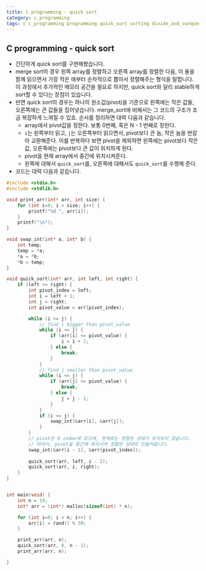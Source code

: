 ```yaml
---
title: C programming - quick sort
category: c_programming
tags: c c_programming programming quick_sort sorting divide_and_conquer 
---
```


## C programming - quick sort

- 간단하게 quick sort를 구현해봤습니다.
- merge sort의 경우 왼쪽 array를 정렬하고 오른쪽 array를 정렬한 다음, 이 둘을 함께 읽으면서 가장 작은 애부터 순차적으로 뽑아서 정렬해주는 형식을 말합니다. 이 과정에서 추가적인 메모리 공간을 필요로 하지만, quick sort와 달리 stable하게 sort할 수 있다는 장점이 있습니다.
- 반면 quick sort의 경우는 하나의 원소값(pivot)을 기준으로 왼쪽에는 작은 값들, 오른쪽에는 큰 값들을 집어넣습니다. merge_sort에 비해서는 그 코드의 구조가 조금 복잡하게 느껴질 수 있죠. 순서를 정리하면 대략 다음과 같습니다.
  - array에서 pivot값을 정한다. 보통 0번째, 혹은 N - 1 번째로 정한다.
  - `i`는 왼쪽부터 읽고, `j`는 오른쪽부터 읽으면서, pivot보다 큰 놈, 작은 놈을 번갈아 교환해준다. 이를 반복하다 보면 pivot을 제외하면 왼쪽에는 pivot보다 작은 값, 오른쪽에는 pivot보다 큰 값이 위치하게 된다.
  - pivot을 현재 array에서 중간에 위치시켜준다.
  - 왼쪽에 대해서 `quick_sort`를, 오른쪽에 대해서도 `quick_sort`를 수행해 준다.
- 코드는 대략 다음과 같습니다.

```c
#include <stdio.h>
#include <stdlib.h>

void print_arr(int* arr, int size) {
    for (int i=0; i < size; i++) {
        printf("%d ", arr[i]);
    }
    printf("\n");
}

void swap_int(int* a, int* b) {
    int temp;
    temp = *a;
    *a = *b;
    *b = temp;
}

void quick_sort(int* arr, int left, int right) {
    if (left <= right) {
        int pivot_index = left; 
        int i = left + 1;
        int j = right;
        int pivot_value = arr[pivot_index];

        while (i <= j) {
            // find i bigger than pivot_value
            while (i <= j) {
                if (arr[i] <= pivot_value) {
                    i = i + 1;
                } else {
                    break;
                }
            }
            // find j smaller than pivot_value
            while (i <= j) {
                if (arr[j] <= pivot_value) {
                    break;
                } else {
                    j = j - 1;
                }
            }
            if (i <= j) {
                swap_int(&arr[i], &arr[j]);
            }
        }
        // pivot은 0 index에 있으며, 현재로는 정렬된 상태가 유지되지 않습니다.
        // 따라서, pivot을 중간에 위치시켜 정렬된 상태로 만들어줍니다.
        swap_int(&arr[i - 1], &arr[pivot_index]);
        
        quick_sort(arr, left, i - 2);
        quick_sort(arr, i, right);
    }
}


int main(void) {
    int n = 19;
    int* arr = (int*) malloc(sizeof(int) * n);

    for (int i=0; i < n; i++) {
        arr[i] = rand() % 30;
    }

    print_arr(arr, n);
    quick_sort(arr, 0, n - 1);
    print_arr(arr, n);

}
```
